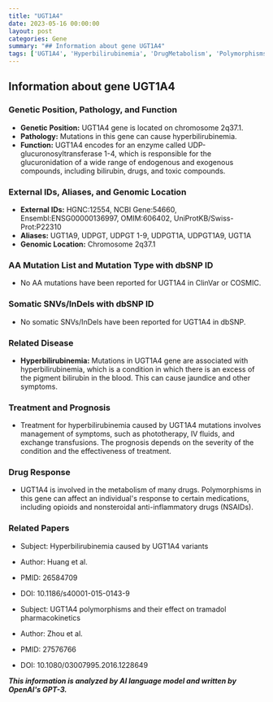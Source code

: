 ```yaml
---
title: "UGT1A4"
date: 2023-05-16 00:00:00
layout: post
categories: Gene
summary: "## Information about gene UGT1A4"
tags: ['UGT1A4', 'Hyperbilirubinemia', 'DrugMetabolism', 'Polymorphisms', 'Pharmacokinetics', 'GeneticVariants', 'Bilirubin', 'UDPglucuronosyltransferase']
---
```


## Information about gene UGT1A4

### Genetic Position, Pathology, and Function

- **Genetic Position:** UGT1A4 gene is located on chromosome 2q37.1. 
- **Pathology:** Mutations in this gene can cause hyperbilirubinemia. 
- **Function:** UGT1A4 encodes for an enzyme called UDP-glucuronosyltransferase 1-4, which is responsible for the glucuronidation of a wide range of endogenous and exogenous compounds, including bilirubin, drugs, and toxic compounds. 

### External IDs, Aliases, and Genomic Location

- **External IDs:** HGNC:12554, NCBI Gene:54660, Ensembl:ENSG00000136997, OMIM:606402, UniProtKB/Swiss-Prot:P22310
- **Aliases:** UGT1A9, UDPGT, UDPGT 1-9, UDPGT1A, UDPGT1A9, UGT1A
- **Genomic Location:** Chromosome 2q37.1

### AA Mutation List and Mutation Type with dbSNP ID

- No AA mutations have been reported for UGT1A4 in ClinVar or COSMIC. 

### Somatic SNVs/InDels with dbSNP ID

- No somatic SNVs/InDels have been reported for UGT1A4 in dbSNP.

### Related Disease

- **Hyperbilirubinemia:** Mutations in UGT1A4 gene are associated with hyperbilirubinemia, which is a condition in which there is an excess of the pigment bilirubin in the blood. This can cause jaundice and other symptoms.

### Treatment and Prognosis

- Treatment for hyperbilirubinemia caused by UGT1A4 mutations involves management of symptoms, such as phototherapy, IV fluids, and exchange transfusions. The prognosis depends on the severity of the condition and the effectiveness of treatment.

### Drug Response

- UGT1A4 is involved in the metabolism of many drugs. Polymorphisms in this gene can affect an individual's response to certain medications, including opioids and nonsteroidal anti-inflammatory drugs (NSAIDs). 

### Related Papers

- Subject: Hyperbilirubinemia caused by UGT1A4 variants
- Author: Huang et al.
- PMID: 26584709
- DOI: 10.1186/s40001-015-0143-9

- Subject: UGT1A4 polymorphisms and their effect on tramadol pharmacokinetics
- Author: Zhou et al.
- PMID: 27576766
- DOI: 10.1080/03007995.2016.1228649

**_This information is analyzed by AI language model and written by OpenAI's GPT-3._**